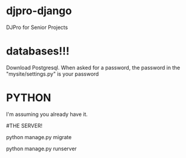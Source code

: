 # djpro-django
DJPro for Senior Projects

# databases!!!

Download Postgresql. When asked for a password, the password in the "mysite/settings.py" is your password

# PYTHON
I'm assuming you already have it.

#THE SERVER!

python manage.py migrate

python manage.py runserver
